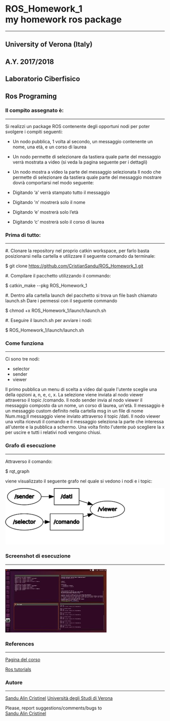 # ROS_Homework_1 <br>my homework ros package
------------------------------------------------------------------------

## University of Verona (Italy)
## A.Y. 2017/2018<br>
## Laboratorio Ciberfisico<br>
## Ros Programing<br>


### Il compito assegnato è:<br>
------------------------------------------------------------------------

Si realizzi un package ROS contenente degli opportuni nodi per poter svolgere i compiti seguenti:

* Un nodo pubblica, 1 volta al secondo, un messaggio contenente un nome, una età, e un corso di laurea
* Un nodo permette di selezionare da tastiera quale parte del messaggio verrà mostrata a video (si veda la pagina seguente per i dettagli)
* Un nodo mostra a video la parte del messaggio selezionata
Il nodo che permette di selezionare da tastiera quale parte del messaggio mostrare dovrà comportarsi nel modo seguente:

* Digitando ‘a’ verrà stampato tutto il messaggio
* Digitando 'n’ mostrerà solo il nome
* Digitando ‘e’ mostrerà solo l’età
* Digitando ‘c’ mostrerà solo il corso di laurea


### Prima di tutto:<br>
------------------------------------------------------------------------

#. Clonare la repository nel proprio catkin workspace, per farlo basta posizionarsi nella cartella e utilizzare il seguente comando da terminale:

$ git clone https://github.com/CristianSandu/ROS_Homework_1.git

#. Compilare il pacchetto utilizzando il commando:

$ catkin_make --pkg ROS_Homework_1

#. Dentro alla cartella launch del pacchetto si trova un file bash chiamato launch.sh Dare i permessi con il seguente commando

$ chmod +x ROS_Homework_1/launch/launch.sh

#. Eseguire il launch.sh per avviare i nodi:

$ ROS_Homework_1/launch/launch.sh


### Come funziona <br>
------------------------------------------------------------------------


Ci sono tre nodi:

* selector
* sender 
* viewer

Il primo pubblica un menu di scelta a video dal quale l'utente sceglie una della opzioni a, n, e, c, x. La selezione viene inviata al nodo viewer attraverso il topic /comando. Il nodo sender invia al nodo viewer il messaggio composto da un nome, un corso di laurea, un'età. Il messaggio è un messaggio custom definito nella cartella msg in un file di nome Num.msg;Il messaggio viene inviato attraverso il topic /dati. Il nodo viewer una volta ricevuti il comando e il messaggio seleziona la parte che interessa all'utente e la pubblica a schermo. Una volta finito l'utente può scegliere la x per uscire e tutti i relativi nodi vengono chiusi.


### Grafo di esecuzione <br>
------------------------------------------------------------------------

Attraverso il comando:

$ rqt_graph

viene visualizzato il seguente grafo nel quale si vedono i nodi e i topic:

![RQT - graph](images/rosgraph.svg)

### Screenshot di esecuzione <br>
------------------------------------------------------------------------

![Execution - screenshot](images/screen_1.jpeg)

### References<br>
------------------------------------------------------------------------
[Pagina del corso](http://profs.scienze.univr.it/~bloisi/corsi/ciberfisico.html)

[Ros tutorials](http://wiki.ros.org/ROS/Tutorials)


### Autore <br>
------------------------------------------------------------------------

[Sandu Alin Cristinel](https://github.com/CristianSandu)
[Università degli Studi di Verona](http://www.univr.it/jsp/index.jsp) 


Please, report suggestions/comments/bugs to<br>
[Sandu Alin Cristinel](alincristinel.sandu@gmail.com)
